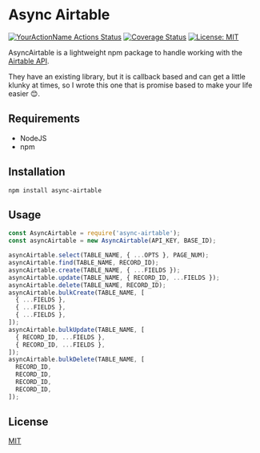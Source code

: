 # Async Airtable

[![YourActionName Actions Status](https://github.com/gv14982/async-airtable/workflows/Tests/badge.svg)](https://github.com/gv14982/async-airtable/actions)
[![Coverage Status](https://coveralls.io/repos/github/GV14982/async-airtable/badge.svg?branch=master)](https://coveralls.io/github/GV14982/async-airtable?branch=master)
[![License: MIT](https://img.shields.io/badge/License-MIT-yellow.svg)](https://opensource.org/licenses/MIT)

AsyncAirtable is a lightweight npm package to handle working with the [Airtable API](https://airtable.com/api).

They have an existing library, but it is callback based and can get a little klunky at times, so I wrote this one that is promise based to make your life easier 😊.

## Requirements

- NodeJS
- npm

## Installation

```
npm install async-airtable
```

## Usage

```javascript
const AsyncAirtable = require('async-airtable');
const asyncAirtable = new AsyncAirtable(API_KEY, BASE_ID);

asyncAirtable.select(TABLE_NAME, { ...OPTS }, PAGE_NUM);
asyncAirtable.find(TABLE_NAME, RECORD_ID);
asyncAirtable.create(TABLE_NAME, { ...FIELDS });
asyncAirtable.update(TABLE_NAME, { RECORD_ID, ...FIELDS });
asyncAirtable.delete(TABLE_NAME, RECORD_ID);
asyncAirtable.bulkCreate(TABLE_NAME, [
  { ...FIELDS },
  { ...FIELDS },
  { ...FIELDS },
]);
asyncAirtable.bulkUpdate(TABLE_NAME, [
  { RECORD_ID, ...FIELDS },
  { RECORD_ID, ...FIELDS },
]);
asyncAirtable.bulkDelete(TABLE_NAME, [
  RECORD_ID,
  RECORD_ID,
  RECORD_ID,
  RECORD_ID,
]);
```

## License

[MIT](https://choosealicense.com/licenses/mit/)

